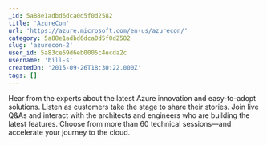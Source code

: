 ```yaml
---
_id: 5a88e1adbd6dca0d5f0d2582
title: 'AzureCon'
url: 'https://azure.microsoft.com/en-us/azurecon/'
category: 5a88e1adbd6dca0d5f0d2582
slug: 'azurecon-2'
user_id: 5a83ce59d6eb0005c4ecda2c
username: 'bill-s'
createdOn: '2015-09-26T18:30:22.000Z'
tags: []
---
```


Hear from the experts about the latest Azure innovation and easy-to-adopt solutions. Listen as customers take the stage to share their stories. Join live Q&As and interact with the architects and engineers who are building the latest features. Choose from more than 60 technical sessions—and accelerate your journey to the cloud.

